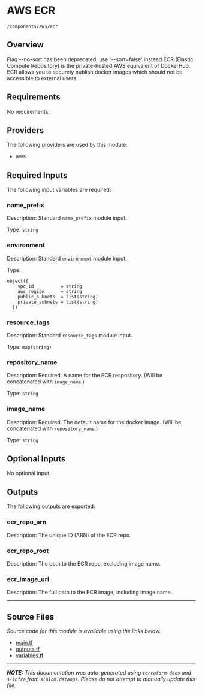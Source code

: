 
# AWS ECR

`/components/aws/ecr`

## Overview


Flag --no-sort has been deprecated, use '--sort=false' instead
ECR (Elastic Compute Repository) is the private-hosted AWS equivalent of DockerHub. ECR allows you to securely publish docker images which
should not be accessible to external users.

## Requirements

No requirements.

## Providers

The following providers are used by this module:

- aws

## Required Inputs

The following input variables are required:

### name\_prefix

Description: Standard `name_prefix` module input.

Type: `string`

### environment

Description: Standard `environment` module input.

Type:

```hcl
object({
    vpc_id          = string
    aws_region      = string
    public_subnets  = list(string)
    private_subnets = list(string)
  })
```

### resource\_tags

Description: Standard `resource_tags` module input.

Type: `map(string)`

### repository\_name

Description: Required. A name for the ECR respository. (Will be concatenated with `image_name`.)

Type: `string`

### image\_name

Description: Required. The default name for the docker image. (Will be concatenated with `repository_name`.)

Type: `string`

## Optional Inputs

No optional input.

## Outputs

The following outputs are exported:

### ecr\_repo\_arn

Description: The unique ID (ARN) of the ECR repo.

### ecr\_repo\_root

Description: The path to the ECR repo, excluding image name.

### ecr\_image\_url

Description: The full path to the ECR image, including image name.

---------------------

## Source Files

_Source code for this module is available using the links below._

* [main.tf](https://github.com/slalom-ggp/dataops-infra/tree/main//components/aws/ecr/main.tf)
* [outputs.tf](https://github.com/slalom-ggp/dataops-infra/tree/main//components/aws/ecr/outputs.tf)
* [variables.tf](https://github.com/slalom-ggp/dataops-infra/tree/main//components/aws/ecr/variables.tf)

---------------------

_**NOTE:** This documentation was auto-generated using
`terraform-docs` and `s-infra` from `slalom.dataops`.
Please do not attempt to manually update this file._
